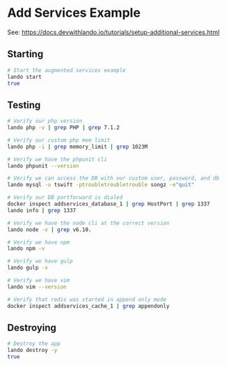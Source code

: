 Add Services Example
====================

See: https://docs.devwithlando.io/tutorials/setup-additional-services.html

Starting
--------

```bash
# Start the augmented services example
lando start
true
```

Testing
-------

```bash
# Verify our php version
lando php -v | grep PHP | grep 7.1.2

# Verify our custom php mem limit
lando php -i | grep memory_limit | grep 1023M

# Verify we have the phpunit cli
lando phpunit --version

# Verify we can access the DB with our custom user, password, and db
lando mysql -u tswift -ptroubletroubletrouble songz -e"quit"

# Verify our DB portforward is dialed
docker inspect addservices_database_1 | grep HostPort | grep 1337
lando info | grep 1337

# Verify we have the node cli at the correct version
lando node -v | grep v6.10.

# Verify we have npm
lando npm -v

# Verify we have gulp
lando gulp -v

# Verify we have vim
lando vim --version

# Verify that redis was started in append only mode
docker inspect addservices_cache_1 | grep appendonly
```

Destroying
----------

```bash
# Destroy the app
lando destroy -y
true
```
